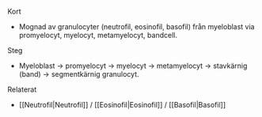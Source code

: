 Kort
- Mognad av granulocyter (neutrofil, eosinofil, basofil) från myeloblast via promyelocyt, myelocyt, metamyelocyt, bandcell.

Steg
- Myeloblast → promyelocyt → myelocyt → metamyelocyt → stavkärnig (band) → segmentkärnig granulocyt.

Relaterat
- [[Neutrofil|Neutrofil]] / [[Eosinofil|Eosinofil]] / [[Basofil|Basofil]]
